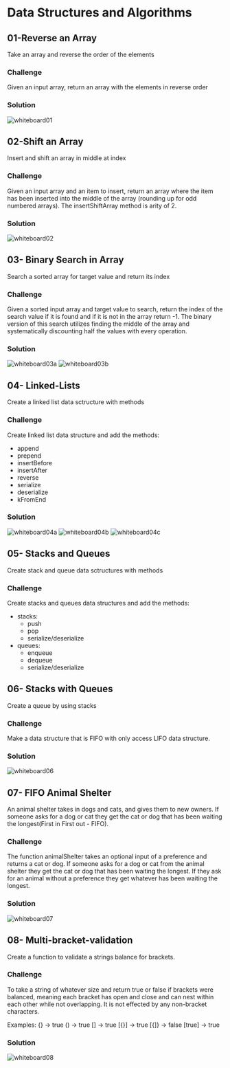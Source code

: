 # Data Structures and Algorithms
## 01-Reverse an Array
Take an array and reverse the order of the elements

### Challenge
Given an input array, return an array with the elements in reverse order

### Solution
![whiteboard01](./assets/01_array_reverse.jpg)

## 02-Shift an Array
Insert and shift an array in middle at index

### Challenge
Given an input array and an item to insert, return an array where the item has been inserted into the middle of the array (rounding up for odd numbered arrays). The insertShiftArray method is arity of 2.

### Solution
![whiteboard02](./assets/02_array_shift.jpg)

## 03- Binary Search in Array
Search a sorted array for target value and return its index

### Challenge
Given a sorted input array and target value to search, return the index of the search value if it is found and if it is not in the array return -1. The binary version of this search utilizes finding the middle of the array and systematically discounting half the values with every operation.  

### Solution
![whiteboard03a](./assets/03_array_binary_search_a.jpg)
![whiteboard03b](./assets/03_array_binary_search_b.jpg)

## 04- Linked-Lists
Create a linked list data sctructure with methods

### Challenge
Create linked list data structure and add the methods:
- append
- prepend
- insertBefore
- insertAfter
- reverse
- serialize
- deserialize
- kFromEnd   

### Solution
![whiteboard04a](./assets/04_LL_insert_methods.jpg)
![whiteboard04b](./assets/04_LL_kfromend.jpg)
![whiteboard04c](./assets/04_LL_method.jpg)

## 05- Stacks and Queues
Create stack and queue data sctructures with methods

### Challenge
Create stacks and queues data structures and add the methods:
- stacks:
  - push
  - pop
  - serialize/deserialize
- queues:
  - enqueue
  - dequeue
  - serialize/deserialize

## 06- Stacks with Queues
Create a queue by using stacks

### Challenge
Make a data structure that is FIFO with only access LIFO data structure. 

### Solution
![whiteboard06](./assets/06_stacks_with_queues.jpg)

## 07- FIFO Animal Shelter
An animal shelter takes in dogs and cats, and gives them to new owners.  If someone asks for a dog or cat they get the cat or dog that has been waiting the longest(First in First out - FIFO).

### Challenge
The function animalShelter takes an optional input of a preference and returns a cat or dog.  If someone asks for a dog or cat from the animal shelter they get the cat or dog that has been waiting the longest.  If they ask for an animal without a preference they get whatever has been waiting the longest.

### Solution
![whiteboard07](./assets/07_fifo_animal_shelter.jpg)

## 08- Multi-bracket-validation
Create a function to validate a strings balance for brackets.

### Challenge
To take a string of whatever size and return true or false if brackets were balanced, meaning each bracket has open and close and can nest within each other while not overlapping.  It is not effected by any non-bracket characters.

Examples:
{} -> true
() -> true
[] -> true
[{}] -> true
[{]} -> false
[true] -> true

### Solution
![whiteboard08](./assets/08_multi_bracket_validation.jpg)

